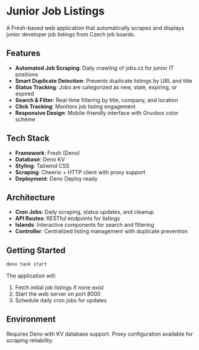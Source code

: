 # Junior Job Listings

A Fresh-based web application that automatically scrapes and displays junior developer job listings from Czech job boards.

## Features

- **Automated Job Scraping**: Daily crawling of jobs.cz for junior IT positions
- **Smart Duplicate Detection**: Prevents duplicate listings by URL and title
- **Status Tracking**: Jobs are categorized as new, stale, expiring, or expired
- **Search & Filter**: Real-time filtering by title, company, and location
- **Click Tracking**: Monitors job listing engagement
- **Responsive Design**: Mobile-friendly interface with Gruvbox color scheme

## Tech Stack

- **Framework**: Fresh (Deno)
- **Database**: Deno KV
- **Styling**: Tailwind CSS
- **Scraping**: Cheerio + HTTP client with proxy support
- **Deployment**: Deno Deploy ready

## Architecture

- **Cron Jobs**: Daily scraping, status updates, and cleanup
- **API Routes**: RESTful endpoints for listings
- **Islands**: Interactive components for search and filtering
- **Controller**: Centralized listing management with duplicate prevention

## Getting Started

```bash
deno task start
```

The application will:
1. Fetch initial job listings if none exist
2. Start the web server on port 8000
3. Schedule daily cron jobs for updates

## Environment

Requires Deno with KV database support. Proxy configuration available for scraping reliability.